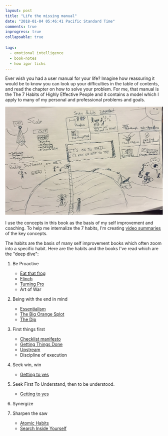 ```yaml
---
layout: post
title: "Life the missing manual"
date: "2018-01-04 05:46:41 Pacific Standard Time"
comments: true
inprogress: true
collapsable: true

tags:
  - emotional intelligence
  - book-notes
  - how igor ticks
---
```


Ever wish you had a user manual for your life? Imagine how reassuring it would be to know you can look up your difficulties in the table of contents, and read the chapter on how to solve your problem. For me, that manual is the The 7 Habits of Highly Effective People and it contains a model which I apply to many of my personal and professional problems and goals.

![igor_life_infographic](/images/igor-life-infographic.jpg)

I use the concepts in this book as the basis of my self improvement and coaching. To help me internalize the 7 habits, I'm creating [video summaries](https://www.youtube.com/watch?v=_1J7GM3GLzw&list=PLJveOxX-mxxCl4YDfHMyNzMmWUMFxgC1n) of the key concepts.

The habits are the basis of many self improvement books which often zoom into a specific habit. Here are the habits and the books I've read which are the "deep dive":

1. Be Proactive
   - [Eat that frog](https://www.amazon.com/Eat-That-Frog-Great-Procrastinating-ebook/dp/B001AFF25W)
   - [Flinch](https://raouldify.files.wordpress.com/2011/12/2011_1203-the-flinch.pdf)
   - [Turning Pro](https://www.amazon.com/Turning-Pro-Inner-Power-Create/dp/1936891034)
   - Art of War
1. Being with the end in mind
   - [Essentialism](/essentialism)
   - [The Big Orange Splot](https://www.amazon.com/Big-Orange-Splot-Manus-Pinkwater/dp/0590445103)
   - [The Dip](https://www.amazon.com/Dip-Little-Book-Teaches-Stick/dp/1591841666/ref=sr_1_1?keywords=the+dip&qid=1581828886&s=books&sr=1-1)
1. First things first

   - [Checklist manifesto](https://www.amazon.com/Checklist-Manifesto-How-Things-Right/dp/0312430000)
   - [Getting Things Done](https://www.amazon.com/Getting-Things-Done-Stress-Free-Productivity/dp/0143126563)
   - [Upstream](/upstream)
   - Discipline of execution

1. Seek win, win
   - [Getting to yes](https://www.amazon.com/Getting-Yes-Negotiating-Agreement-Without/dp/0143118757])
1. Seek First To Understand, then to be understood.
   - [Getting to yes](https://www.amazon.com/Getting-Yes-Negotiating-Agreement-Without/dp/0143118757])
1. Synergize
1. Sharpen the saw
   - [Atomic Habits](https://www.amazon.com/Atomic-Habits-Proven-Build-Break/dp/B07RFSSYBH)
   - [Search Inside Yourself](/search-inside-yourself)
